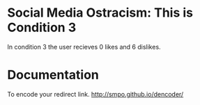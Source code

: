 Social Media Ostracism: This is Condition 3
===========

In condition 3 the user recieves 0 likes and 6 dislikes.

Documentation
===========

To encode your redirect link.
http://smpo.github.io/dencoder/
